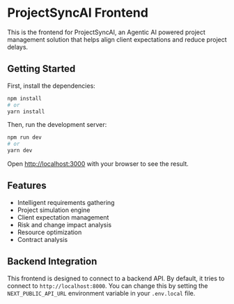 # ProjectSyncAI Frontend

This is the frontend for ProjectSyncAI, an Agentic AI powered project management solution that helps align client expectations and reduce project delays.

## Getting Started

First, install the dependencies:

```bash
npm install
# or
yarn install
```

Then, run the development server:

```bash
npm run dev
# or
yarn dev
```

Open [http://localhost:3000](http://localhost:3000) with your browser to see the result.

## Features

- Intelligent requirements gathering
- Project simulation engine
- Client expectation management
- Risk and change impact analysis
- Resource optimization
- Contract analysis

## Backend Integration

This frontend is designed to connect to a backend API. By default, it tries to connect to `http://localhost:8000`.
You can change this by setting the `NEXT_PUBLIC_API_URL` environment variable in your `.env.local` file.
